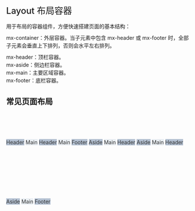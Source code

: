 # Layout 布局容器

用于布局的容器组件，方便快速搭建页面的基本结构：

mx-container：外层容器。当子元素中包含 mx-header 或 mx-footer 时，全部子元素会垂直上下排列，否则会水平左右排列。

mx-header：顶栏容器。<br />mx-aside：侧边栏容器。<br />mx-main：主要区域容器。<br />mx-footer：底栏容器。

## 常见页面布局

<ivy-layout class="page-layout-item">
    <ivy-header class="page-layout-hf">Header</ivy-header>
    <ivy-main class="page-layout-main">Main</ivy-main>
</ivy-layout>
<ivy-layout class="page-layout-item">
    <ivy-header class="page-layout-hf">Header</ivy-header>
    <ivy-main class="page-layout-main">Main</ivy-main>
    <ivy-footer class="page-layout-hf">Footer</ivy-footer>
</ivy-layout>
<ivy-layout class="page-layout-item">
    <ivy-aside class="page-layout-hf" width="200px"
        >Aside</ivy-aside
    >
    <ivy-main class="page-layout-main">Main</ivy-main>
</ivy-layout>
<ivy-layout class="page-layout-item">
    <ivy-header class="page-layout-hf">Header</ivy-header>
    <ivy-layout>
        <ivy-aside class="page-layout-hf" width="200px"
            >Aside</ivy-aside
        >
        <ivy-main class="page-layout-main">Main</ivy-main>
    </ivy-layout>
</ivy-layout>
<ivy-layout class="page-layout-item">
    <ivy-header class="page-layout-hf">Header</ivy-header>
    <ivy-layout>
        <ivy-aside class="page-layout-hf" width="200px"
            >Aside</ivy-aside
        >
        <ivy-layout>
            <ivy-main class="page-layout-main">Main</ivy-main>
            <ivy-footer class="page-layout-hf">Footer</ivy-footer>
        </ivy-layout>
    </ivy-layout>
</ivy-layout>

<style scoped>
.page-layout {
    background-color: #ffffff;
    font-size: 14px;
}
p {
    margin: 10px 0;
    line-height: 1.5em;
}
h1 {
    font-weight: 500;
    font-size: 1.7em;
}
.page-layout-item + .page-layout-item {
    margin-top: 20px;
}
.page-layout-hf {
    background-color: #b3c0d1;
    color: #333;
    line-height: 60px;
}
.page-layout-main {
    background-color: #e9eef3;
    color: #333;
    text-align: center;
    line-height: 160px;
}
</style>
